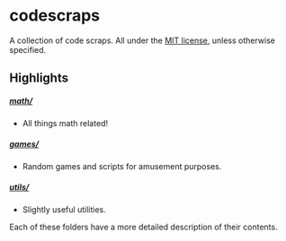 # codescraps

A collection of code scraps. All under the [MIT license](LICENSE), unless otherwise specified.

## Highlights

##### [math/](math/README.md)
- All things math related!

##### [games/](games/README.md)
- Random games and scripts for amusement purposes.

##### [utils/](utils/README.md)
- Slightly useful utilities.

Each of these folders have a more detailed description of their contents.
